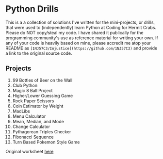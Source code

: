 # Python Drills  
  
This is a a collection of solutions I've written for the mini-projects, or drills, that were used to (independently) learn Python at Coding for Hermit Crabs. Please do NOT copy/steal my code. I have shared it publically for the programming community's use as reference material for writing your own. If any of your code is heavily based on mine, please accredit me atop your README as `[1NJ57C3/Injustice](https://github.com/1NJ57C3)` and provide a link to the original source code.  
  
## Projects  
  1. 99 Bottles of Beer on the Wall  
  2. Club Python  
  3. Magic 8 Ball Project  
  4. Higher/Lower Guessing Game  
  5. Rock Paper Scissors  
  6. Coin Estimator by Weight  
  7. MadLibs  
  8. Menu Calculator  
  9. Mean, Median, and Mode  
  10. Change Calculator  
  11. Pythagorean Triples Checker  
  12. Fibonacci Sequence  
  13. Turn Based Pokemon Style Game  
  
Original worksheet [here](https://docs.google.com/document/d/11u3n6TBOGmycTJioV_ycwYVvsA0LRzA1_riXFKQupPo/edit)  